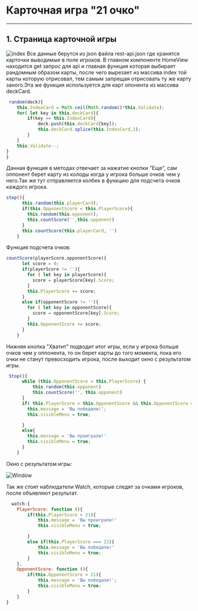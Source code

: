 # Карточная игра "21 очко" 
___
## 1. Страница карточной игры

![index](https://cdn.discordapp.com/attachments/356017746787565568/991735607644651560/unknown.png)
Все данные берутся из json файла rest-api.json где хранятся карточки выводимые в поле игроков.
В главном компоненте HomeView находится get запрос для api и главная функция которая выбирает рандомным образом карты, после чего вырезает из массива index той карты которую отрисовал, тем самым запрещая отрисовать ту же карту заного.Эта же функция используется для карт опонента из массива deckCard.

```javascript
 random(deck){
    this.IndexCard = Math.ceil(Math.random()*this.Validate);
    for( let key in this.deckCard){
        if(key == this.IndexCard){
            deck.push(this.deckCard[key]);
            this.deckCard.splice(this.IndexCard,1);
        }
    }
    this.Validate--;
}
}
```
Данная функция в методах отвечает за нажатие кнопки "Еще", сам оппонент берет карту из колоды когда у игрока больше очков чем у него.Так же тут отправляется колбек в функцию для подсчета очков каждого игрока.

```javascript
step(){
      this.random(this.playerCard);
      if(this.OpponentScore < this.PlayerScore){
        this.random(this.opponent);
        this.countScore('',this.opponent)
      }
      this.countScore(this.playerCard, '')
    }
```
Функция подсчета очков:

```javascript
countScore(playerScore,opponentScore){
      let score = 0;
      if(playerScore != ''){
        for ( let key in playerScore){
          score = playerScore[key].Score;
        }
        this.PlayerScore += score;
      }
      else if(opponentScore != ''){
        for ( let key in opponentScore){
          score = opponentScore[key].Score;
        }
        this.OpponentScore += score;
      }
    }
```

Нижняя кнопка "Хватит" подводит итог игры, если у игрока больше очков чем у оппонента, то он берет карты до того момента, пока его очки не станут превосходить игрока, после выходит окно с результатом игры.
```javascript
 Stop(){
      while (this.OpponentScore < this.PlayerScore) {
          this.random(this.opponent)
          this.countScore('', this.opponent)
      }
      if( this.PlayerScore < this.OpponentScore && this.OpponentScore > 21 ){
        this.message = 'Вы победили!';
        this.visibleMenu = true;

      }
      else{
        this.message = 'Вы проиграли!'
        this.visibleMenu = true;
      }
    }
```

Окно с результатом игры:

![Window](https://cdn.discordapp.com/attachments/356017746787565568/991741766048948285/unknown.png)

Так же стоят наблюдатели Watch, которые следят за очками игроков, после объявляют результат.
```javascript
  watch:{
    PlayerScore: function (){
        if(this.PlayerScore > 21){
            this.message = 'Вы проиграли!'
            this.visibleMenu = true;

        }
        else if(this.PlayerScore === 21){
            this.message = 'Вы победили!'
            this.visibleMenu = true;
        }
    },
    OpponentScore: function (){
        if(this.OpponentScore > 21){
            this.message = 'Вы победили!';
            this.visibleMenu = true;
        }
    }
}
```
